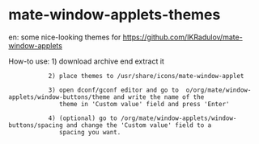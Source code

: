 # mate-window-applets-themes


en: some nice-looking themes for https://github.com/IKRadulov/mate-window-applets


   How-to use: 1) download archive end extract it 
   
               2) place themes to /usr/share/icons/mate-window-applet
               
               3) open dconf/gconf editor and go to  o/org/mate/window-applets/window-buttons/theme and write the name of the
                  theme in 'Custom value' field and press 'Enter'
                  
               4) (optional) go to /org/mate/window-applets/window-buttons/spacing and change the 'Custom value' field to a 
                  spacing you want.
